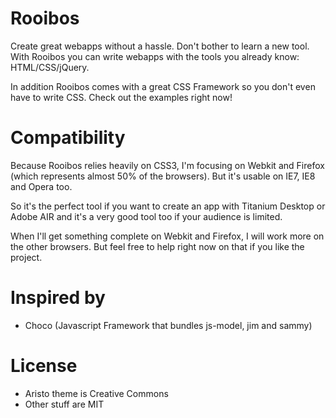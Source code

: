 # Rooibos

Create great webapps without a hassle. Don't bother to learn a new tool. With Rooibos you can write webapps with the tools you already know: HTML/CSS/jQuery.

In addition Rooibos comes with a great CSS Framework so you don't even have to write CSS. Check out the examples right now!

# Compatibility

Because Rooibos relies heavily on CSS3, I'm focusing on Webkit and Firefox (which represents almost 50% of the browsers). But it's usable on IE7, IE8 and Opera too.

So it's the perfect tool if you want to create an app with Titanium Desktop or Adobe AIR and it's a very good tool too if your audience is limited.

When I'll get something complete on Webkit and Firefox, I will work more on the other browsers. But feel free to help right now on that if you like the project.

# Inspired by

* Choco (Javascript Framework that bundles js-model, jim and sammy)

# License

* Aristo theme is Creative Commons
* Other stuff are MIT